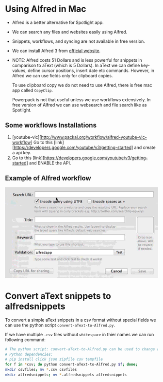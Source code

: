 # Using Alfred in Mac
- Alfred is a better alternative for Spotlight app. 
- We can search any files and websites easily using Alfred.

- Snippets, workflows, and syncing are not available in free version.

- We can install Alfred 3 from [official website](https://www.alfredapp.com/).

- NOTE: Alfred costs 51 Dollars and is less powerful for snippets in comparison to aText (which is 5 Dollars). 
  In aText we can define key-values, define cursor positions, insert date etc commands.
  However, in Alfred we can use fields only for clipboard copies.
  
  To use clipboard copy we do not need to use Alfred, there is free mac app called `CopyClip`.
  
  Powerpack is not that useful unless we use workflows extensively.
  In free version of Alfred we can use websearch and file search like as Spotlight.

## Some workflows Installations
1. [youtube-vlc][http://www.packal.org/workflow/alfred-youtube-vlc-workflow]
Go to this [link][https://developers.google.com/youtube/v3/getting-started] and create a api key.
2. Go to this [link][https://developers.google.com/youtube/v3/getting-started] and ENABLE the API.


## Example of Alfred workflow
![](custom-search-alfred-how-to.gif) 


# Convert aText snippets to alfredsnippets
To convert a simple aText snippets in a csv format without special fields we can use the python script
`convert-aText-to-Alfred.py`.

If we have multiple `.csv` files without `whitespace` in thier names we can run following command:
```bash
# The python script: convert-aText-to-Alfred.py can be used to change aText csv snippet to alfredsnippets file.
# Python dependencies:
# pip install click json zipfile csv tempfile
for f in *csv; do python convert-aText-to-Alfred.py $f; done;
mkdir csvfiles; mv *.csv csvfiles
mkdir alfredsnippets; mv *.alfredsnippets alfredsnippets
```
